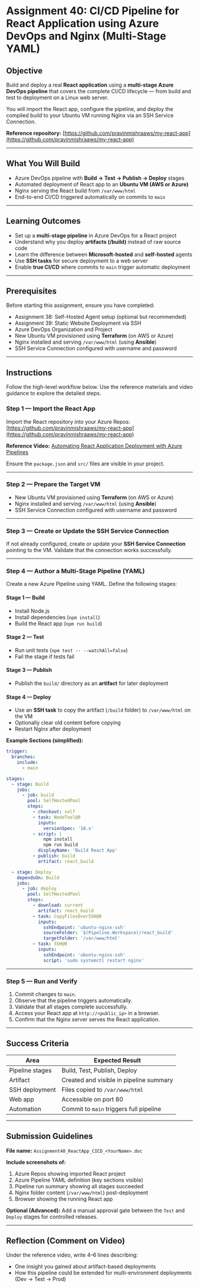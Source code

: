 # Assignment 40: **CI/CD Pipeline for React Application using Azure DevOps and Nginx (Multi-Stage YAML)**

## Objective

Build and deploy a real **React application** using a **multi-stage Azure DevOps pipeline** that covers the complete CI/CD lifecycle — from build and test to deployment on a Linux web server.

You will import the React app, configure the pipeline, and deploy the compiled build to your Ubuntu VM running Nginx via an SSH Service Connection.

**Reference repository:** [https://github.com/pravinmishraaws/my-react-app](https://github.com/pravinmishraaws/my-react-app)

---

## What You Will Build

* Azure DevOps pipeline with **Build → Test → Publish → Deploy** stages
* Automated deployment of React app to an **Ubuntu VM (AWS or Azure)**
* Nginx serving the React build from `/var/www/html`
* End-to-end CI/CD triggered automatically on commits to `main`

---

## Learning Outcomes

* Set up a **multi-stage pipeline** in Azure DevOps for a React project
* Understand why you deploy **artifacts (/build)** instead of raw source code
* Learn the difference between **Microsoft-hosted** and **self-hosted** agents
* Use **SSH tasks** for secure deployment to a web server
* Enable **true CI/CD** where commits to `main` trigger automatic deployment

---

## Prerequisites

Before starting this assignment, ensure you have completed:

* Assignment 38: Self-Hosted Agent setup (optional but recommended)
* Assignment 39: Static Website Deployment via SSH
* Azure DevOps Organization and Project
* New Ubuntu VM provisioned using **Terraform** (on AWS or Azure)
* Nginx installed and serving `/var/www/html` (using **Ansible**)
* SSH Service Connection configured with username and password

---

## Instructions

Follow the high-level workflow below.
Use the reference materials and video guidance to explore the detailed steps.

### Step 1 — Import the React App

Import the React repository into your Azure Repos:
[https://github.com/pravinmishraaws/my-react-app](https://github.com/pravinmishraaws/my-react-app)

**Reference Video:** [Automating React Application Deployment with Azure Pipelines](https://youtu.be/btrZ3X3NlSA)

Ensure the `package.json` and `src/` files are visible in your project.

---

### Step 2 — Prepare the Target VM

* New Ubuntu VM provisioned using **Terraform** (on AWS or Azure)
* Nginx installed and serving `/var/www/html` (using **Ansible**)
* SSH Service Connection configured with username and password

---

### Step 3 — Create or Update the SSH Service Connection

If not already configured, create or update your **SSH Service Connection** pointing to the VM.
Validate that the connection works successfully.

---

### Step 4 — Author a Multi-Stage Pipeline (YAML)

Create a new Azure Pipeline using YAML.
Define the following stages:

#### Stage 1 — Build

* Install Node.js
* Install dependencies (`npm install`)
* Build the React app (`npm run build`)

#### Stage 2 — Test

* Run unit tests (`npm test -- --watchAll=false`)
* Fail the stage if tests fail

#### Stage 3 — Publish

* Publish the `build/` directory as an **artifact** for later deployment

#### Stage 4 — Deploy

* Use an **SSH task** to copy the artifact (`/build` folder) to `/var/www/html` on the VM
* Optionally clear old content before copying
* Restart Nginx after deployment

**Example Sections (simplified):**

```yaml
trigger:
  branches:
    include:
      - main

stages:
  - stage: Build
    jobs:
      - job: build
        pool: SelfHostedPool
        steps:
          - checkout: self
          - task: NodeTool@0
            inputs:
              versionSpec: '18.x'
          - script: |
              npm install
              npm run build
            displayName: 'Build React App'
          - publish: build
            artifact: react_build

  - stage: Deploy
    dependsOn: Build
    jobs:
      - job: deploy
        pool: SelfHostedPool
        steps:
          - download: current
            artifact: react_build
          - task: CopyFilesOverSSH@0
            inputs:
              sshEndpoint: 'ubuntu-nginx-ssh'
              sourceFolder: '$(Pipeline.Workspace)/react_build'
              targetFolder: '/var/www/html'
          - task: SSH@0
            inputs:
              sshEndpoint: 'ubuntu-nginx-ssh'
              script: 'sudo systemctl restart nginx'
```

---

### Step 5 — Run and Verify

1. Commit changes to `main`.
2. Observe that the pipeline triggers automatically.
3. Validate that all stages complete successfully.
4. Access your React app at `http://<public_ip>` in a browser.
5. Confirm that the Nginx server serves the React application.

---

## Success Criteria

| Area            | Expected Result                         |
| --------------- | --------------------------------------- |
| Pipeline stages | Build, Test, Publish, Deploy            |
| Artifact        | Created and visible in pipeline summary |
| SSH deployment  | Files copied to `/var/www/html`         |
| Web app         | Accessible on port 80                   |
| Automation      | Commit to `main` triggers full pipeline |

---

## Submission Guidelines

**File name:**
`Assignment40_ReactApp_CICD_<YourName>.doc`

**Include screenshots of:**

1. Azure Repos showing imported React project
2. Azure Pipeline YAML definition (key sections visible)
3. Pipeline run summary showing all stages succeeded
4. Nginx folder content (`/var/www/html`) post-deployment
5. Browser showing the running React app

**Optional (Advanced):**
Add a manual approval gate between the `Test` and `Deploy` stages for controlled releases.

---

## Reflection (Comment on Video)

Under the reference video, write 4–6 lines describing:

* One insight you gained about artifact-based deployments
* How this pipeline could be extended for multi-environment deployments (Dev → Test → Prod)
